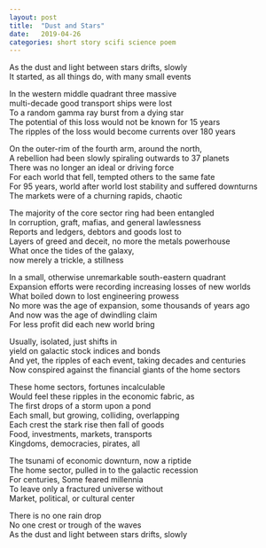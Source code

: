 ```yaml
---
layout: post
title:  "Dust and Stars"
date:   2019-04-26
categories: short story scifi science poem
---
```


As the dust and light between stars drifts, slowly<br />
It started, as all things do, with many small events
 
In the western middle quadrant three massive<br />
multi-decade good transport ships were lost<br />
To a random gamma ray burst from a dying star<br />
The potential of this loss would not be known for 15 years<br />
The ripples of the loss would become currents over 180 years
 
On the outer-rim of the fourth arm, around the north,<br />
A rebellion had been slowly spiraling outwards to 37 planets<br />
There was no longer an ideal or driving force<br />
For each world that fell, tempted others to the same fate<br />
For 95 years, world after world lost stability and suffered downturns<br />
The markets were of a churning rapids, chaotic
 
The majority of the core sector ring had been entangled<br />
In corruption, graft, mafias, and general lawlessness<br />
Reports and ledgers, debtors and goods lost to<br />
Layers of greed and deceit, no more the metals powerhouse<br />
What once the tides of the galaxy,<br />
now merely a trickle, a stillness
 
In a small, otherwise unremarkable south-eastern quadrant <br />
Expansion efforts were recording increasing losses of new worlds<br />
What boiled down to lost engineering prowess<br />
No more was the age of expansion, some thousands of years ago<br />
And now was the age of dwindling claim<br />
For less profit did each new world bring
 
Usually, isolated, just shifts in <br />
yield on galactic stock indices and bonds<br />
And yet, the ripples of each event, taking decades and centuries<br />
Now conspired against the financial giants of the home sectors
 
These home sectors, fortunes incalculable<br />
Would feel these ripples in the economic fabric, as<br />
The first drops of a storm upon a pond<br />
Each small, but growing, colliding, overlapping<br />
Each crest the stark rise then fall of goods<br />
Food, investments, markets, transports<br />
Kingdoms, democracies, pirates, all
 
The tsunami of economic downturn, now a riptide<br />
The home sector, pulled in to the galactic recession<br />
For centuries, Some feared millennia<br />
To leave only a fractured universe without<br />
Market, political, or cultural center
 
There is no one rain drop<br />
No one crest or trough of the waves<br />
As the dust and light between stars drifts, slowly
